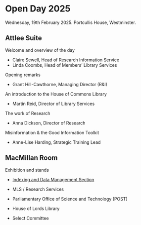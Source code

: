 # Open Day 2025

Wednesday, 19th February 2025. Portcullis House, Westminster.

## Attlee Suite

Welcome and overview of the day
* Claire Sewell, Head of Research Information Service
* Linda Coombs, Head of Members’ Library Services

Opening remarks
* Grant Hill-Cawthorne, Managing Director (R&I)

An introduction to the House of Commons Library
* Martin Reid, Director of Library Services

The work of Research
* Anna Dickson, Director of Research

Misinformation & the Good Information Toolkit
* Anne-Lise Harding, Strategic Training Lead

<!--
<table>
	<tbody>
		<tr>
			<td valign="top">
				<p>09:45 - 11:00</p>
			</td>
			<td>
				<h3>Welcome and overview of the day</h3>
				<ul>
					<li>Claire Sewell, Head of Research Information Service</li>
					<li>Linda Coombs, Head of Members’ Library Services</li>
				</ul>
				
				<h3>Opening remarks</h3>
				<ul>
					<li>Grant Hill-Cawthorne, Managing Director (R&I)</li>
				</ul>
				
				<h3>An introduction to the House of Commons Library</h3>
				<ul>
					<li>Martin Reid, Director of Library Services</li>
				</ul>
				
				<h3>The work of Research</h3>
				<ul>
					<li>Anna Dickson, Director of Research</li>
				</ul>
				
				<h3>Misinformation & the Good Information Toolkit</h3>
				<ul>
					<li>Anne-Lise Harding, Strategic Training Lead</li>
				</ul>
			</td>
		</tr>
		<tr>
			<td valign="top">
				<p>11:20 - 12:30</p>
			</td>
			<td>
				<h3>The induction of MPs</h3>
				<ul>
					<li>Hannah Roberts</li>
				</ul>
				
				<h3>Single Subject View / Subject Specialist Finder</h3>
				<ul>
					<li>Susannah Foulis</li>
				</ul>
				
				<h3>From parchment to podcasts: collecting, safeguarding and providing ready access to the records of Parliament</h3>
				<ul>
					<li>Adrian Brown, Director of Knowledge and Information</li>
				</ul>
			</td>
		</tr>
	</tbody>
</table>
-->
		
## MacMillan Room

Exhibition and stands

* [Indexing and Data Management Section](idms)

* MLS / Research Services

* Parliamentary Office of Science and Technology (POST)

* House of Lords Library

* Select Committee


